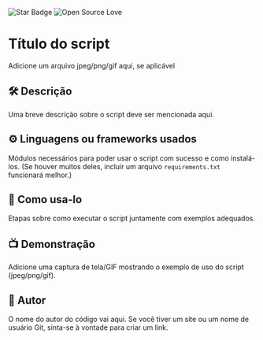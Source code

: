 <!--Please do not remove this part-->
![Star Badge](https://img.shields.io/static/v1?label=%F0%9F%8C%9F&message=If%20Useful&style=style=flat&color=BC4E99)
![Open Source Love](https://badges.frapsoft.com/os/v1/open-source.svg?v=103)

# Título do script

Adicione um arquivo jpeg/png/gif aqui, se aplicável

<!--An image is an illustration for your project, the tip here is using your sense of humour as much as you can :D 

You can copy paste my markdown photo insert as following:
<p align="center">
<img src="your-source-is-here" width=40% height=40%>
-->

## 🛠️ Descrição
<!--Remove the below lines and add yours -->
Uma breve descrição sobre o script deve ser mencionada aqui.

## ⚙️ Linguagens ou frameworks usados
<!--Remove the below lines and add yours -->
Módulos necessários para poder usar o script com sucesso
e como instalá-los.
(Se houver muitos deles, incluir um arquivo `requirements.txt` funcionará melhor.)

## 🌟 Como usa-lo
<!--Remove the below lines and add yours -->
Etapas sobre como executar o script juntamente com exemplos adequados.

## 📺 Demonstração
Adicione uma captura de tela/GIF mostrando o exemplo de uso do script (jpeg/png/gif).

## 🤖 Autor
<!--Remove the below lines and add yours -->
O nome do autor do código vai aqui.
Se você tiver um site ou um nome de usuário Git, sinta-se à vontade para criar um link.
